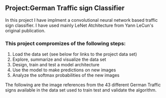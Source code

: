 ## Project:German Traffic sign Classifier 
 In this project I have implment a convolutional neural network based traffic sign classifier. 
 I have used mainly LeNet Atchitecture from Yann LeCun's original publication.
 
### This project compromizes of the following steps:
1. Load the data set (see below for links to the project data set)
2. Explore, summarize and visualize the data set
3. Design, train and test a model architecture
4. Use the model to make predictions on new images
5. Analyze the softmax probabilities of the new images
 

The following are the image references from the 43 different German Traffic signs available in the data set used to train test and validate the algorithm.
